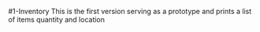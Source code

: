 #1-Inventory
This is the first version serving as a prototype and prints a list of items quantity and location